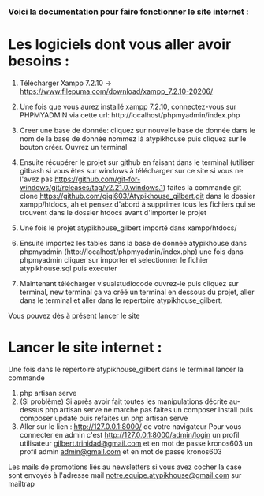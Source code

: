 ### Voici la documentation pour faire fonctionner le site internet : 

# Les logiciels dont vous aller avoir besoins : 
1. Télécharger Xampp 7.2.10 -> https://www.filepuma.com/download/xampp_7.2.10-20206/
2. Une fois que vous aurez installé xampp 7.2.10, connectez-vous sur PHPMYADMIN via cette url: http://localhost/phpmyadmin/index.php

3. Creer une base de donnée:
cliquez sur nouvelle base de donnée dans le nom de la base de donnée nommez là atypikhouse puis cliquez sur le bouton créer.
Ouvrez un terminal

4. Ensuite récupérer le projet sur github en faisant dans le terminal (utiliser gitbash si vous êtes sur windows à télécharger sur ce site si vous ne l'avez pas https://github.com/git-for-windows/git/releases/tag/v2.21.0.windows.1) faites la commande
git clone https://github.com/gigi603/Atypikhouse_gilbert.git dans le dossier xampp/htdocs, ah et pensez d'abord à supprimer tous les fichiers qui se trouvent dans le dossier htdocs avant d'importer le projet

5. Une fois le projet atypikhouse_gilbert importé dans xampp/htdocs/

7. Ensuite importez les tables dans la base de donnée atypikhouse dans phpmyadmin (http://localhost/phpmyadmin/index.php) une fois dans phpmyadmin cliquer sur importer et selectionner le fichier atypikhouse.sql puis executer

8. Maintenant télécharger visualstudiocode ouvrez-le puis cliquez sur terminal, new terminal ça va créé un terminal en dessous du projet, aller dans le terminal et aller dans le repertoire atypikhouse_gilbert.


Vous pouvez dès à présent lancer le site

# Lancer le site internet : 
Une fois dans le repertoire atypikhouse_gilbert dans le terminal lancer la commande
1. php artisan serve
2. (Si problème) Si après avoir fait toutes les manipulations décrite au-dessus php artisan serve ne marche pas faites un composer install puis composer update puis refaites un php artisan serve
3. Aller sur le lien : http://127.0.0.1:8000/ de votre navigateur
Pour vous connecter en admin c'est http://127.0.0.1:8000/admin/login
un profil utilisateur gilbert.trinidad@gmail.com et en mot de passe kronos603
un profil admin admin@gmail.com et en mot de passe kronos603

Les mails de promotions liés au newsletters si vous avez cocher la case sont envoyés à l'adresse mail notre.equipe.atypikhouse@gmail.com sur mailtrap
